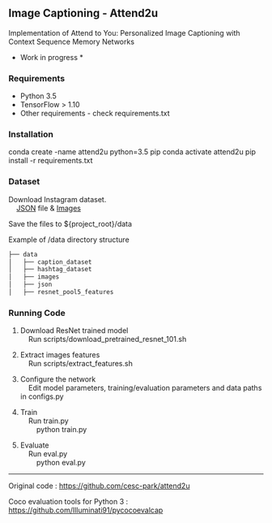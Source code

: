Image Captioning - Attend2u <br />
---

Implementation of Attend to You: Personalized Image Captioning with Context Sequence Memory Networks <br />

* Work in progress *

### Requirements
* Python 3.5
* TensorFlow > 1.10
* Other requirements - check requirements.txt

### Installation
conda create -name attend2u python=3.5 pip
conda activate attend2u
pip install -r requirements.txt

### Dataset
Download Instagram dataset. <br />
&nbsp;&nbsp;&nbsp;&nbsp;[JSON](https://drive.google.com/uc?export=download&id=0B3xszfcsfVUBdG0tU3BOQWV0a0E) file & 
[Images](https://drive.google.com/uc?export=download&id=0B3xszfcsfVUBVkZGU2oxYVl6aDA) <br />

Save the files to ${project_root}/data

Example of /data directory structure
```bash
├── data
│   ├── caption_dataset
│   ├── hashtag_dataset
│   ├── images
│   ├── json
│   ├── resnet_pool5_features

```
### Running Code

1. Download ResNet trained model <br/>
&nbsp;&nbsp;&nbsp;&nbsp;Run scripts/download_pretrained_resnet_101.sh

2. Extract images features <br/>
&nbsp;&nbsp;&nbsp;&nbsp;Run scripts/extract_features.sh
	
3. Configure the network <br/>
&nbsp;&nbsp;&nbsp;&nbsp;Edit model parameters, training/evaluation parameters and data paths in configs.py
	
4. Train <br/>
&nbsp;&nbsp;&nbsp;&nbsp;Run train.py <br />
&nbsp;&nbsp;&nbsp;&nbsp;&nbsp;&nbsp;&nbsp;&nbsp;python train.py

5. Evaluate <br />
&nbsp;&nbsp;&nbsp;&nbsp;Run eval.py <br />
&nbsp;&nbsp;&nbsp;&nbsp;&nbsp;&nbsp;&nbsp;&nbsp;python eval.py

---

Original code : https://github.com/cesc-park/attend2u

Coco evaluation tools for Python 3 : https://github.com/Illuminati91/pycocoevalcap

